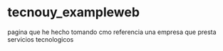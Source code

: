 # tecnouy_exampleweb
pagina que he hecho tomando cmo referencia una empresa que presta servicios tecnologicos
